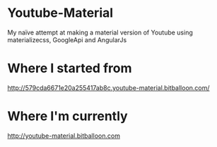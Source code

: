 # Youtube-Material
My naïve attempt at making a material version of Youtube using materializecss, GoogleApi and AngularJs

# Where I started from
http://579cda6671e20a255417ab8c.youtube-material.bitballoon.com/

# Where I'm currently
http://youtube-material.bitballoon.com


